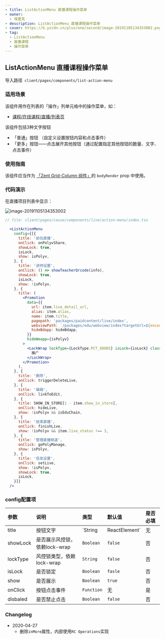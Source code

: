 ```yaml
---
- title: ListActionMenu 直播课程操作菜单
- owner:
  - 埃里克
- description: ListActionMenu 直播课程操作菜单
- cover: https://b.yzcdn.cn/plus/one/second/image-20191105134353002.png
- tag:
  - ListActionMenu
  - 直播课程
  - 操作菜单
---
```


##  ListActionMenu 直播课程操作菜单

导入路径` client/pages/components/list-action-menu`

### 适用场景

该组件用作在列表的「操作」列单元格中的操作菜单，如：

- [课程/在线课程/直播/列表页](https://www.youzan.com/v4/vis/pct/page/live#/list)

该组件包括3种文字按钮

- 「普通」按钮 （自定义设置按钮内容和点击事件）
- 「更多」按钮——点击展开其他按钮（通过配置指定其他按钮的数量、文字、点击事件）

### 使用指南

该组件应当作为 [「Zent Grid-Column 组件」](http://fedoc.qima-inc.com/zent-beta/zh/component/grid#columns)的 `bodyRender` prop 中使用。

### 代码演示

在直播项目列表中显示：

![image-20191105134353002](https://b.yzcdn.cn/plus/one/second/image-20191105134353002.png)

```jsx
// file: client/pages/couse/components/live/action-menu/index.tsx

  <ListActionMenu
    config={[{
      title: '前往直播',
      onClick: onPolyvShare,
      showLock: true,
      isLock,
      show: isPolyv,
    }, {
      title: '讲师设置',
      onClick: () => showTeacherQrcode(info),
      showLock: true,
      isLock,
      show: !isPolyv,
    }, {
      title: (
        <Promotion
          data={{
            url: item.live_detail_url,
            alias: item.alias,
            name: item.title,
            pagepath: 'packages/paidcontent/live/index',
            webviewPath: `/packages/edu/webview/index?targetUrl=${encodeURIComponent(`http://h5.youzan.com/v2/ump/paidcontent?alias=${alias}&page=livedetail&sg=live&kdt_id=${window._global.kdtId || 0}`)}`,
            hideBdapp: hideBdapp,
          }}
          hideWeapp={isPolyv}
        >
          <LockWrap lockType={LockType.PCT_GOODS} isLock={isLock} className="ui-link--split">
            推广
          </LockWrap>
        </Promotion>
      ),
    }, {
      title: '删除',
      onClick: triggerDeleteLive,
    }, {
      title: '编辑',
      onClick: linkToEdit,
    }, {
      title: SHOW_IN_STORE[1 - item.show_in_store],
      onClick: hideLive,
      show: !isPolyv && isEduChain,
    }, {
      title: '结束直播',
      onClick: finishLive,
      show: !isPolyv && item.live_status !== 3,
    }, {
      title: '管理直播频道',
      onClick: goPolyManage,
      show: isPolyv,
    }, {
      title: '信息设置',
      onClick: setLive,
      show: !isPolyv,
      showLock: true,
      isLock,
    }]}
  />

```

### config配置项

| 参数      | 说明                                             | 类型            | 默认值  | 是否必填 |
| :-------- | :---------------------------------------------  | :-------------- | :------ | :------- |
| title     | 按钮文字                                     | `String | ReactElement`| 无      | 是       |
| showLock  | 是否展示风控锁，依赖lock-wrap                  | `Boolean`       | `false` | 否       |
| lockType  | 风控锁类型，依赖lock-wrap                     | `String`       | `false` | 否       |
| isLock    | 是否锁定                                     | `Boolean`       | `fasle` | 否       |
| show      | 是否展示                                     | `Boolean`       | `true` | 否       |
| onClick   | 按钮点击事件                                  | `Function`      | 无      | 是       |
| disbaled  | 是否禁止点击                                  | `Boolean`       | `false` | 否       |

### Changelog
- 2020-04-27
  - 删除`inMore`属性，内部使用`RC Operations`实现

